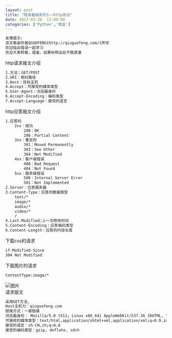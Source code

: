 ```yaml
---
layout: post
title: "爬虫基础系列1——http协议"
date: 2017-02-28  13:00:00
categories: ['Python','爬虫']
---
```

```bash
友情提示:
该文章由作者QGUOFENG(http://qiuguofeng.com/)所写
欢迎指出错误一起学习
欢迎大家转载，借鉴，如果标明出处不胜感激
```
http请求报文介绍
```bash
1.方法：GET/POST
2.URI：相对路径
3.Host：目标主机
4.Accept：可接受的媒体类型
5.User-Agent：浏览器身份
6.Accept-Encoding：编码类型
7.Accept-Language：接受的语言
```
http应答报文介绍
```bash
1.应答码
	2xx：成功
		200：OK
		206：Partial Content
	3xx：重定向
		301：Moved Permanently
		303：See Other
		304：Not Modified
	4xx：客户端错误
		400：Bad Request
		404：Not Found
	5xx：服务端错误
		500：Internal Server Error
		501：Not Implemented
2.Server：应答服务器
3.Content-Type：应答的数据类型
	text/*
	image/*
	audio/*
	video/*
	/
4.Last-Modified:上一次修改时间
5.Content-Encoding：应答编码类型
6.Content-Length：应答的内容长度
```
下载css的请求
```bash
if-Modified-Since
304 Not Modified
```
下载图片的请求
```bash
ContentType:image/*
```
![图片](/assets/active_images/python/python_basic/basic_1/1.jpg)<br />
请求报文
```bash
采用GET方法，
Host主机为：qiuguofeng.com
链接方式：一直链接
浏览器身份： Mozilla/5.0 (X11; Linux x86_64) AppleWebKit/537.36 (KHTML, like Gecko) Ubuntu Chromium/55.0.2883.87 Chrome/55.0.2883.87 Safari/537.36
可接收的媒体类型：text/html,application/xhtml+xml,application/xml;q=0.9,image/webp,*/*;q=0.8
接受的语言：zh-CN,zh;q=0.8
接受的编码类型：gzip, deflate, sdch

```
